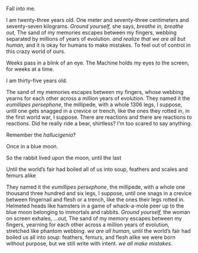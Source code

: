 Fall into me.

I am twenty-three years old.
One meter and seventy-three centimeters and seventy-seven kilograms.
*Ground yourself,* she says,
	*breathe in, breathe out,*
The sand of my memories escapes between my fingers,
	webbing separated by millions of years of evolution.
*and realize that we are all but human,*
	and it is okay for humans to make mistakes.
To feel out of control in this crazy world of ours.

Weeks pass in a blink of an eye.
	The Machine holds my eyes to the screen, for weeks at a time.

I am thirty-five years old.

The sand of my memories escapes between my fingers,
	whose webbing yearns for each other
	across a million years of evolution.
They named it the *eumillipes persephone*, the millipede, with
	a whole 1306 legs, I suppose,
	until one gets snagged in a crevice
	or trench, like the ones they rotted in,
	in the first world war, I suppose.
There are reactions and there are reactions to reactions.
Did he really ride a bear, shirtless?
I’m too scared to say anything.

Remember the *hallucigenia*?

Once in a blue moon.

So the rabbit lived upon the moon, until the last

Until the world’s fair had boiled all of us into soup,
feathers and scales and femurs alike

They named it the *eumillipes persephone*, the millipede, with
a whole one thousand three hundred and six legs, I suppose,
until one snags in a crevice between fingernail and flesh
or a trench, like the ones their legs rotted in.
Helmeted heads like hamsters in a game of whack-a-mole
peer up to the blue moon belonging to immortals and rabbits.
*Ground yourself,* the woman on screen exhales, *…out,*
The sand of my memory escapes between my fingers, yearning for each other
across a million years of evolution, stretched like phantom webbing.
*we are all human,*
until the world’s fair had boiled us all into soup:
feathers, femurs, and flesh alike
we were born without purpose, but we still write with intent.
*we all make mistakes.*


